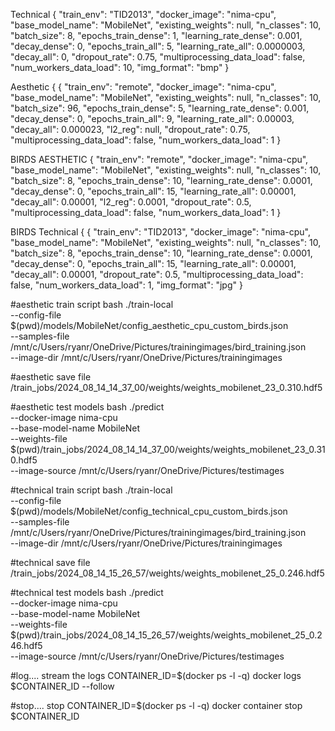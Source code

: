 Technical
{
  "train_env": "TID2013",
  "docker_image": "nima-cpu",
  "base_model_name": "MobileNet",
  "existing_weights": null,
  "n_classes": 10,
  "batch_size": 8,
  "epochs_train_dense": 1,
  "learning_rate_dense": 0.001,
  "decay_dense": 0,
  "epochs_train_all": 5,
  "learning_rate_all": 0.0000003,
  "decay_all": 0,
  "dropout_rate": 0.75,
  "multiprocessing_data_load": false,
  "num_workers_data_load": 10,
  "img_format": "bmp"
}

Aesthetic
{                                            {
  "train_env": "remote",
  "docker_image": "nima-cpu",
  "base_model_name": "MobileNet",
  "existing_weights": null,
  "n_classes": 10,
  "batch_size": 96,
  "epochs_train_dense": 5,
  "learning_rate_dense": 0.001,
  "decay_dense": 0,
  "epochs_train_all": 9,
  "learning_rate_all": 0.00003,
  "decay_all": 0.000023,
  "l2_reg": null,
  "dropout_rate": 0.75,
  "multiprocessing_data_load": false,
  "num_workers_data_load": 1
}

BIRDS AESTHETIC
{
  "train_env": "remote",
  "docker_image": "nima-cpu",
  "base_model_name": "MobileNet",
  "existing_weights": null,
  "n_classes": 10,
  "batch_size": 8,
  "epochs_train_dense": 10,
  "learning_rate_dense": 0.0001,
  "decay_dense": 0,
  "epochs_train_all": 15,
  "learning_rate_all": 0.00001,
  "decay_all": 0.00001,
  "l2_reg": 0.0001,
  "dropout_rate": 0.5,
  "multiprocessing_data_load": false,
  "num_workers_data_load": 1
}

BIRDS Technical
{                                       {
  "train_env": "TID2013",
  "docker_image": "nima-cpu",
  "base_model_name": "MobileNet",
  "existing_weights": null,
  "n_classes": 10,
  "batch_size": 8,
  "epochs_train_dense": 10,
  "learning_rate_dense": 0.0001,
  "decay_dense": 0,
  "epochs_train_all": 15,
  "learning_rate_all": 0.00001,
  "decay_all": 0.00001,
  "dropout_rate": 0.5,
  "multiprocessing_data_load": false,
  "num_workers_data_load": 1,
  "img_format": "jpg"
}

#aesthetic train script
bash ./train-local \
--config-file $(pwd)/models/MobileNet/config_aesthetic_cpu_custom_birds.json \
--samples-file /mnt/c/Users/ryanr/OneDrive/Pictures/trainingimages/bird_training.json \
--image-dir /mnt/c/Users/ryanr/OneDrive/Pictures/trainingimages

#aesthetic save file
/train_jobs/2024_08_14_14_37_00/weights/weights_mobilenet_23_0.310.hdf5

#aesthetic test models
bash ./predict \
--docker-image nima-cpu \
--base-model-name MobileNet \
--weights-file $(pwd)/train_jobs/2024_08_14_14_37_00/weights/weights_mobilenet_23_0.310.hdf5 \
--image-source /mnt/c/Users/ryanr/OneDrive/Pictures/testimages



#technical train script
bash ./train-local \
--config-file $(pwd)/models/MobileNet/config_technical_cpu_custom_birds.json \
--samples-file /mnt/c/Users/ryanr/OneDrive/Pictures/trainingimages/bird_training.json \
--image-dir /mnt/c/Users/ryanr/OneDrive/Pictures/trainingimages

#technical save file
/train_jobs/2024_08_14_15_26_57/weights/weights_mobilenet_25_0.246.hdf5

#technical test models
bash ./predict \
--docker-image nima-cpu \
--base-model-name MobileNet \
--weights-file $(pwd)/train_jobs/2024_08_14_15_26_57/weights/weights_mobilenet_25_0.246.hdf5 \
--image-source /mnt/c/Users/ryanr/OneDrive/Pictures/testimages



#log....
stream the logs
CONTAINER_ID=$(docker ps -l -q)
docker logs $CONTAINER_ID --follow

#stop....
stop
CONTAINER_ID=$(docker ps -l -q)
docker container stop $CONTAINER_ID